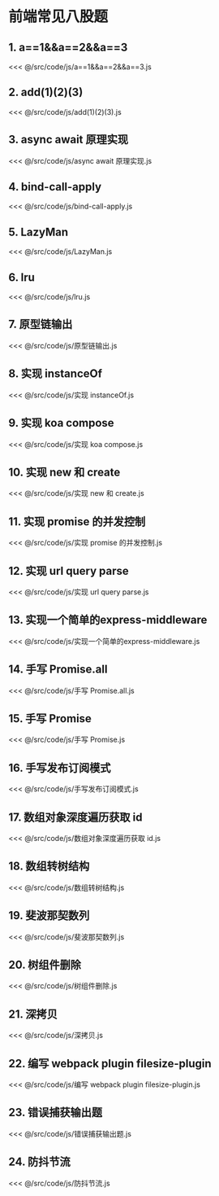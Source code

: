 # 前端常见八股题

## 1. a==1&&a==2&&a==3

<<< @/src/code/js/a==1&&a==2&&a==3.js

## 2. add(1)(2)(3)

<<< @/src/code/js/add(1)(2)(3).js

## 3. async await 原理实现

<<< @/src/code/js/async await 原理实现.js

## 4. bind-call-apply

<<< @/src/code/js/bind-call-apply.js

## 5. LazyMan

<<< @/src/code/js/LazyMan.js

## 6. lru

<<< @/src/code/js/lru.js

## 7. 原型链输出

<<< @/src/code/js/原型链输出.js

## 8. 实现 instanceOf

<<< @/src/code/js/实现 instanceOf.js

## 9. 实现 koa compose

<<< @/src/code/js/实现 koa compose.js

## 10. 实现 new 和 create

<<< @/src/code/js/实现 new 和 create.js

## 11. 实现 promise 的并发控制

<<< @/src/code/js/实现 promise 的并发控制.js

## 12. 实现 url query parse

<<< @/src/code/js/实现 url query parse.js

## 13. 实现一个简单的express-middleware

<<< @/src/code/js/实现一个简单的express-middleware.js

## 14. 手写 Promise.all

<<< @/src/code/js/手写 Promise.all.js

## 15. 手写 Promise

<<< @/src/code/js/手写 Promise.js

## 16. 手写发布订阅模式

<<< @/src/code/js/手写发布订阅模式.js

## 17. 数组对象深度遍历获取 id

<<< @/src/code/js/数组对象深度遍历获取 id.js

## 18. 数组转树结构

<<< @/src/code/js/数组转树结构.js

## 19. 斐波那契数列

<<< @/src/code/js/斐波那契数列.js

## 20. 树组件删除

<<< @/src/code/js/树组件删除.js

## 21. 深拷贝

<<< @/src/code/js/深拷贝.js

## 22. 编写 webpack plugin filesize-plugin

<<< @/src/code/js/编写 webpack plugin filesize-plugin.js

## 23. 错误捕获输出题

<<< @/src/code/js/错误捕获输出题.js

## 24. 防抖节流

<<< @/src/code/js/防抖节流.js